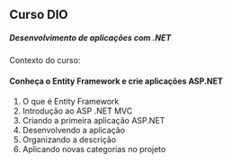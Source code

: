 ## Curso DIO 

##### Desenvolvimento de aplicações com .NET

Contexto do curso:

#### Conheça o Entity Framework e crie aplicações ASP.NET
1.  O que é Entity Framework
2. 	Introdução ao ASP .NET MVC
3.	Criando a primeira aplicação ASP.NET
3.	Desenvolvendo a aplicação
3.	Organizando a descrição
3.	Aplicando novas categorias no projeto

